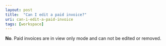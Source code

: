 ```yaml
---
layout: post
title:  "Can I edit a paid invoice?"
uri: can-i-edit-a-paid-invoice
tags: [workspace]
---
```


<p>
    <strong>No</strong>. Paid invoices are in view only mode and can not be edited or removed.
</p>